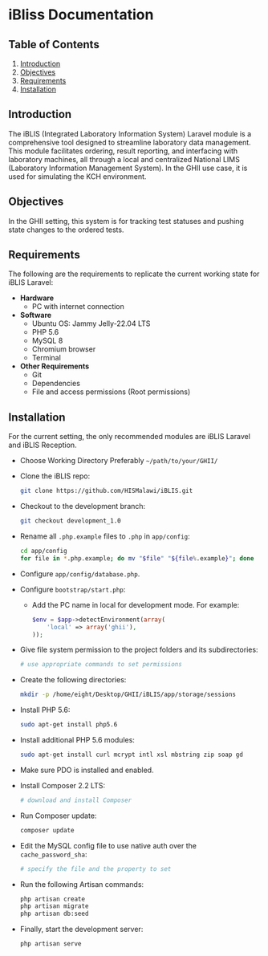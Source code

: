 # iBliss Documentation

## Table of Contents
1. [Introduction](#introduction)
2. [Objectives](#objectives)
3. [Requirements](#requirements)
4. [Installation](#installation)

## Introduction
The iBLIS (Integrated Laboratory Information System) Laravel module is a comprehensive tool designed to streamline laboratory data management. This module facilitates ordering, result reporting, and interfacing with laboratory machines, all through a local and centralized National LIMS (Laboratory Information Management System). In the GHII use case, it is used for simulating the KCH environment.

## Objectives
In the GHII setting, this system is for tracking test statuses and pushing state changes to the ordered tests.

## Requirements
The following are the requirements to replicate the current working state for iBLIS Laravel:

- **Hardware**
  - PC with internet connection
- **Software**
  - Ubuntu OS: Jammy Jelly-22.04 LTS
  - PHP 5.6
  - MySQL 8
  - Chromium browser
  - Terminal
- **Other Requirements**
  - Git
  - Dependencies
  - File and access permissions (Root permissions)

## Installation
For the current setting, the only recommended modules are iBLIS Laravel and iBLIS Reception.

- Choose Working Directory
  Preferably `~/path/to/your/GHII/`

- Clone the iBLIS repo:
  ```sh
  git clone https://github.com/HISMalawi/iBLIS.git
  ```

- Checkout to the development branch:
  ```sh
  git checkout development_1.0
  ```

- Rename all `.php.example` files to `.php` in `app/config`:
  ```sh
  cd app/config
  for file in *.php.example; do mv "$file" "${file%.example}"; done
  ```

- Configure `app/config/database.php`.

- Configure `bootstrap/start.php`:
  - Add the PC name in local for development mode. For example:
    ```php
    $env = $app->detectEnvironment(array(
        'local' => array('ghii'),
    ));
    ```

- Give file system permission to the project folders and its subdirectories:
  ```sh
  # use appropriate commands to set permissions
  ```

- Create the following directories:
  ```sh
  mkdir -p /home/eight/Desktop/GHII/iBLIS/app/storage/sessions
  ```

- Install PHP 5.6:
  ```sh
  sudo apt-get install php5.6
  ```

- Install additional PHP 5.6 modules:
  ```sh
  sudo apt-get install curl mcrypt intl xsl mbstring zip soap gd
  ```

- Make sure PDO is installed and enabled.

- Install Composer 2.2 LTS:
  ```sh
  # download and install Composer
  ```

- Run Composer update:
  ```sh
  composer update
  ```

- Edit the MySQL config file to use native auth over the `cache_password_sha`:
  ```sh
  # specify the file and the property to set
  ```

- Run the following Artisan commands:
  ```sh
  php artisan create
  php artisan migrate
  php artisan db:seed
  ```

- Finally, start the development server:
  ```sh
  php artisan serve
  ```

